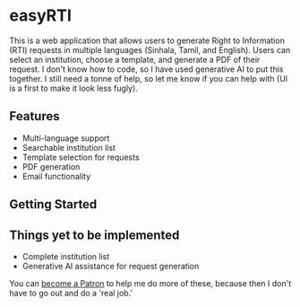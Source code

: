# easyRTI

This is a web application that allows users to generate Right to Information (RTI) requests in multiple languages (Sinhala, Tamil, and English). Users can select an institution, choose a template, and generate a PDF of their request. I don't know how to code, so I have used generative AI to put this together. I still need a tonne of help, so let me know if you can help with (UI is a first to make it look less fugly).

## Features
- Multi-language support
- Searchable institution list
- Template selection for requests
- PDF generation
- Email functionality

## Getting Started

## Things yet to be implemented

- Complete institution list
- Generative AI assistance for request generation

You can <a href="https://www.patreon.com/bePatron?u=49713840" data-patreon-widget-type="become-patron-button">become a Patron</a> to help me do more of these, because then I don't have to go out and do a 'real job.'
